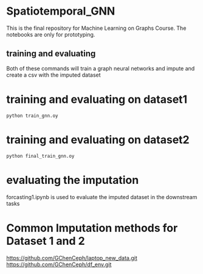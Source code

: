 # Spatiotemporal_GNN
This is the final repository for Machine Learning on Graphs Course.
The notebooks are only for prototyping.

## training and evaluating
Both of these commands will train a graph neural networks and impute and create a csv with the imputed dataset
# training and evaluating on dataset1

```
python train_gnn.oy 
```

# training and evaluating on dataset2
```
python final_train_gnn.oy 
```
# evaluating the imputation
forcasting1.ipynb is used to evaluate the imputed dataset in the downstream tasks

# Common Imputation methods for Dataset 1 and 2

https://github.com/GChenCeph/laptop_new_data.git
https://github.com/GChenCeph/df_env.git